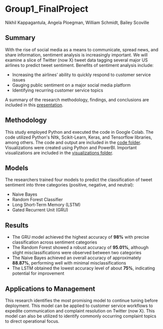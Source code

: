 # Group1_FinalProject
Nikhil Kappagantula, Angela Ploegman, William Schmidt, Bailey Scoville
## Summary
With the rise of social media as a means to communicate, spread news, and share information, sentiment analysis is increasingly important. We will examine a slice of Twitter (now X) tweet data tagging several major US airlines to predict tweet sentiment. Benefits of sentiment analysis include:
- Increasing the airlines’ ability to quickly respond to customer service issues
- Gauging public sentiment on a major social media platform
- Identifying recurring customer service topics

A summary of the research methodology, findings, and conclusions are included in this [presentation](https://github.com/bscov/Group1_FinalProject/blob/main/Group1_FinalProjectPresentation.pdf).
## Methodology
This study employed Python and executed the code in Google Colab. The code utilized Python's Nltk, Scikit-Learn, Keras, and Tensorflow libraries, among others. The code and output are included in the [code folder](https://github.com/bscov/Group1_FinalProject/tree/main/Code). Visualizations were created using Python and PowerBI. Important visualizations are included in the [visualizations folder](https://github.com/bscov/Group1_FinalProject/tree/main/Visualizations). 
## Models
The researchers trained four models to predict the classification of tweet sentiment into three categories (positive, negative, and neutral):
- Naive Bayes
- Random Forest Classifier
- Long Short-Term Memory (LSTM)
- Gated Recurrent Unit (GRU)
## Results
- The GRU model achieved the highest accuracy of **98%** with precise classification across sentiment categories
- The Random Forest showed a robust accuracy of **95.01%**, although slight misclassifications were observed between two categories
- The Naive Bayes achieved an overall accuracy of approximately **88.87%**, performing well with minimal misclassifications
- The LSTM obtained the lowest accuracy level of about **75%**, indicating potential for improvement
## Applications to Management
This research identifies the most promising model to continue tuning before deployment. This model can be applied to customer service workflows to expedite communication and complaint resolution on Twitter (now X). This model can also be utilized to identify commonly occurring complaint topics to direct operational focus.
